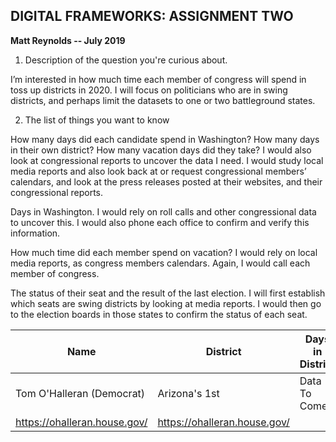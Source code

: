 <h2>DIGITAL FRAMEWORKS: ASSIGNMENT TWO</h2>
<b>Matt Reynolds -- July 2019</b>

<p>
  
1. Description of the question you're curious about.

I’m interested in how much time each member of congress will spend in toss up districts in 2020. I will focus on politicians who are in swing districts, and perhaps limit the datasets to one or two battleground states.  

2. The list of things you want to know

How many days did each candidate spend in Washington? How many days in their own district? How many vacation days did they take? I would also look at congressional reports to uncover the data I need. I would study local media reports and also look back at or request congressional members’ calendars, and look at the press releases posted at their websites, and their congressional reports.

Days in Washington.  I would rely on roll calls and other congressional data to uncover this. I would also phone each office to confirm and verify this information. 

How much time did each member spend on vacation? I would rely on local media reports, as congress members calendars. Again, I would call each member of congress. 

The status of their seat and the result of the last election. I will first establish which seats are swing districts by looking at media reports. I would then go to the election boards in those states to confirm the status of each seat.</p>

Name | District| Days in District | Days in Washington | Vacation Days | 2018 Share of Vote
------------ | ------------- | ------------ | ------------- | ------------- | ------------- 
Tom O'Halleran (Democrat) | Arizona's 1st  |  Data To Come | Data To Come | Data To Come | 53.8%
https://ohalleran.house.gov/ | https://ohalleran.house.gov/ |  | http://bit.ly/2LJhq3v | http://bit.ly/2xIlRDj | http://bit.ly/2LJhq3v | http://bit.ly/30kYOee

